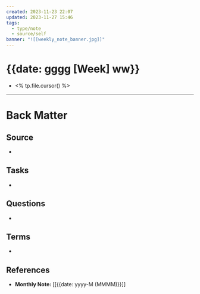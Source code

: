```yaml
---
created: 2023-11-23 22:07
updated: 2023-11-27 15:46
tags:
  - type/note
  - source/self
banner: "![[weekly_note_banner.jpg]]"
---
```

# {{date: gggg [Week] ww}}

- <% tp.file.cursor() %>

---
# Back Matter
## Source
<!-- Always keep a link to the source. --> 
- 

## Tasks
<!-- What remains to be done with this note? --> 
- 

## Questions
<!-- What remains for you to consider? --> 
- 

## Terms
<!-- Links to definition pages -->
- 

## References
<!-- Links to pages not referenced in the content -->
- **Monthly Note:** [[{{date: yyyy-M (MMMM)}}]]
